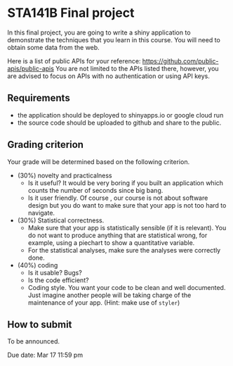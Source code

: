 # STA141B Final project

In this final project, you are going to write a shiny application to demonstrate the techniques that you learn in this course. You will need to obtain some data from the web.

Here is a list of public APIs for your reference: https://github.com/public-apis/public-apis
You are not limited to the APIs listed there, however, you are advised to focus on APIs with no authentication or using API keys.

## Requirements

- the application should be deployed to shinyapps.io or google cloud run
- the source code should be uploaded to github and share to the public.

## Grading criterion

Your grade will be determined based on the following criterion.

- (30%) novelty and practicalness
    - Is it useful? It would be very boring if you built an application which counts the number of seconds since big bang.
    - Is it user friendly. Of course , our course is not about software design but you do want to make sure that your app is not too hard to navigate.
- (30%) Statistical correctness. 
    - Make sure that your app is statistically sensible (if it is relevant).
    You do not want to produce anything that are statistical wrong, for example, using a piechart to show a quantitative variable.
    - For the statistical analyses, make sure the analyses were correctly done.
- (40%) coding
    - Is it usable? Bugs?
    - Is the code efficient?
    - Coding style. You want your code to be clean and well documented. Just imagine another people will be taking charge of the maintenance of your app. (Hint: make use of `styler`)


## How to submit

To be announced.

Due date: Mar 17 11:59 pm
